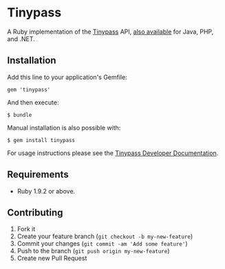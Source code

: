 # Tinypass

A Ruby implementation of the [Tinypass](http://tinypass.com) API,
[also available](http://developer.tinypass.com/downloads) for Java, PHP, and .NET.

## Installation

Add this line to your application's Gemfile:

    gem 'tinypass'

And then execute:

    $ bundle

Manual installation is also possible with:

    $ gem install tinypass

For usage instructions please see the [Tinypass Developer Documentation](http://developer.tinypass.com/main/index).

## Requirements

 - Ruby 1.9.2 or above.

## Contributing

1. Fork it
2. Create your feature branch (`git checkout -b my-new-feature`)
3. Commit your changes (`git commit -am 'Add some feature'`)
4. Push to the branch (`git push origin my-new-feature`)
5. Create new Pull Request
